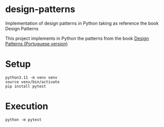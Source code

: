# design-patterns
Implementation of design patterns in Python taking as reference the book Design Patterns

This project implements in Python the patterns from the book [Design Patterns (Portuguese version)](https://www.amazon.com.br/Padr%C3%B5es-Projetos-Solu%C3%A7%C3%B5es-Reutiliz%C3%A1veis-Orientados/dp/8573076100/ref=asc_df_8573076100/?tag=googleshopp00-20&linkCode=df0&hvadid=709884550309&hvpos=&hvnetw=g&hvrand=2419894046157235256&hvpone=&hvptwo=&hvqmt=&hvdev=c&hvdvcmdl=&hvlocint=&hvlocphy=9196370&hvtargid=pla-812887614857&psc=1&mcid=2f59b4d0d8533e1a9bfcd99838e1a3ee&gad_source=1)

# Setup
```
python3.11 -m venv venv
source venv/bin/activate
pip install pytest
```
# Execution
```
python -m pytest
```
